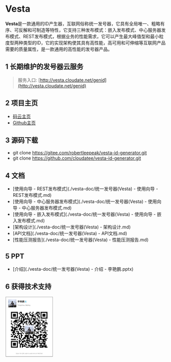 # Vesta

**Vesta**是一款通用的ID产生器，互联网俗称统一发号器，它具有全局唯一、粗略有序、可反解和可制造等特性，它支持三种发布模式：嵌入发布模式、中心服务器发布模式、REST发布模式，根据业务的性能需求，它可以产生最大峰值型和最小粒度型两种类型的ID，它的实现架构使其具有高性能，高可用和可伸缩等互联网产品需要的质量属性，是一款通用的高性能的发号器产品。

## 1 长期维护的发号器云服务 
>服务入口: [http://vesta.cloudate.net/genid](http://vesta.cloudate.net/genid)

## 2 项目主页 

- [码云主页](https://gitee.com/robertleepeak/vesta-id-generator)
- [Github主页](https://github.com/cloudatee/vesta-id-generator)

## 3 源码下载

- git clone https://gitee.com/robertleepeak/vesta-id-generator.git
- git clone https://github.com/cloudatee/vesta-id-generator.git

## 4 文档

- [使用向导 - REST发布模式](./vesta-doc/统一发号器(Vesta) - 使用向导 - REST发布模式.md)
- [使用向导 - 中心服务器发布模式](./vesta-doc/统一发号器(Vesta) - 使用向导 - 中心服务器发布模式.md)
- [使用向导 - 嵌入发布模式](./vesta-doc/统一发号器(Vesta) - 使用向导 - 嵌入发布模式.md)
- [架构设计](./vesta-doc/统一发号器(Vesta) - 架构设计.md)
- [API文档](./vesta-doc/统一发号器(Vesta) - API文档.md)
- [性能压测报告](./vesta-doc/统一发号器(Vesta) - 性能压测报告.md)

## 5 PPT

- [介绍](./vesta-doc/统一发号器(Vesta) - 介绍 - 李艳鹏.pptx)

## 6 获得技术支持

<a href="./vesta-theme/assets/images/我的微信QR.jpeg"><img src="./vesta-theme/assets/images/我的微信QR.jpeg" alt="cloudate-qrcode" width="150" height="190" class="alignnone size-full wp-image-1138" /></a>
